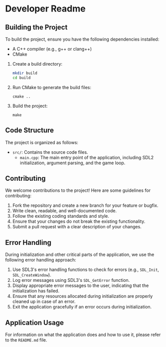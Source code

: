 # Developer Readme

## Building the Project

To build the project, ensure you have the following dependencies installed:

- A C++ compiler (e.g., g++ or clang++)
- CMake

1. Create a build directory:
   ```sh
   mkdir build
   cd build
   ```

2. Run CMake to generate the build files:
   ```
   cmake ..
   ```

3. Build the project:
   ```
   make
   ```

## Code Structure

The project is organized as follows:

- `src/`: Contains the source code files.
  - `main.cpp`: The main entry point of the application, including SDL2 initialization, argument parsing, and the game loop.

## Contributing

We welcome contributions to the project! Here are some guidelines for contributing:

1. Fork the repository and create a new branch for your feature or bugfix.
2. Write clean, readable, and well-documented code.
3. Follow the existing coding standards and style.
4. Ensure that your changes do not break the existing functionality.
5. Submit a pull request with a clear description of your changes.

## Error Handling

During initialization and other critical parts of the application, we use the following error handling approach:

1. Use SDL3's error handling functions to check for errors (e.g., `SDL_Init`, `SDL_CreateWindow`).
2. Log error messages using SDL3's `SDL_GetError` function.
3. Display appropriate error messages to the user, indicating that the initialization has failed.
4. Ensure that any resources allocated during initialization are properly cleaned up in case of an error.
5. Exit the application gracefully if an error occurs during initialization.

## Application Usage

For information on what the application does and how to use it, please refer to the `README.md` file.
